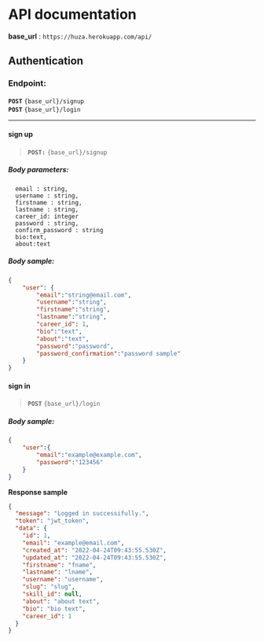 
# <span class="text-center"> API documentation </span>

<strong>base_url</strong> : ```https://huza.herokuapp.com/api/```
## Authentication

### Endpoint:
<strong>```POST```</strong> ```{base_url}/signup```<br>
<strong>```POST```</strong> ```{base_url}/login```

<hr>

#### sign up

> <strong>```POST:```</strong> ```{base_url}/signup```

##### Body parameters:

```text
  email : string,
  username : string,
  firstname : string,
  lastname : string,
  career_id: integer
  password : string,
  confirm_password : string
  bio:text,
  about:text
```
##### Body sample:

```json
{
    "user": {
        "email":"string@email.com",
        "username":"string",
        "firstname":"string",
        "lastname":"string",
        "career_id": 1,
        "bio":"text",
        "about":"text",
        "password":"password",
        "password_confirmation":"password sample"
    }
}
```

#### sign in 

> <strong>```POST```</strong> ```{base_url}/login```

##### Body sample:


```json
{
    "user":{
        "email":"example@example.com",
        "password":"123456"
    }
}
```
<strong>Response sample</strong>

```json
{
  "message": "Logged in successifully.",
  "token": "jwt_token",
  "data": {
    "id": 1,
    "email": "example@email.com",
    "created_at": "2022-04-24T09:43:55.530Z",
    "updated_at": "2022-04-24T09:43:55.530Z",
    "firstname": "fname",
    "lastname": "lname",
    "username": "username",
    "slug": "slug",
    "skill_id": null,
    "about": "about text",
    "bio": "bio text",
    "career_id": 1
  }
}
